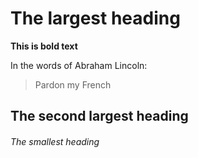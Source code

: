 # The largest heading
**This is bold text**

In the words of Abraham Lincoln:

> Pardon my French
## The second largest heading
###### The smallest heading
